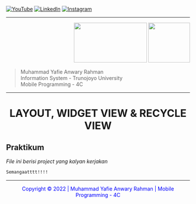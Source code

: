 [![YouTube](https://img.shields.io/badge/YouTube-FF0000?style=for-the-badge&logo=youtube&logoColor=white)](https://www.youtube.com/channel/UCKgOcaedZ5EgJXAeo0ida9A)
[![LinkedIn](https://img.shields.io/badge/LinkedIn-0077B5?style=for-the-badge&logo=linkedin&logoColor=white)](https://www.linkedin.com/in/muhammad-yafie-anwary-rahman-04666b1aa/)
[![Instagram](https://img.shields.io/badge/Instagram-E4405F?style=for-the-badge&logo=instagram&logoColor=white)](https://www.instagram.com/yafie.anra24/)

---

<p align="right">
<img src="https://user-images.githubusercontent.com/81146509/187402164-eec8e19f-0af1-4278-ab4d-1b7fe0b26941.png" width="199.83" height="109"/>
<img src="https://user-images.githubusercontent.com/81146509/230471339-691dd58d-f025-4a57-bf03-11bbe92cde66.png" width="114" height="109"/>
<p/>

> Muhammad Yafie Anwary Rahman <br/>
> Information System - Trunojoyo University <br/>
> Mobile Programming - 4C

---

<h1 align="center">
LAYOUT, WIDGET VIEW & RECYCLE VIEW
</h1>

## Praktikum

_File ini berisi project yang kalyan kerjakan_

```sh
Semangaatttt!!!!
```

---

<p align="center" style="color:blue">
Copyright &copy; 2022 | Muhammad Yafie Anwary Rahman | Mobile Programming - 4C
</p>
